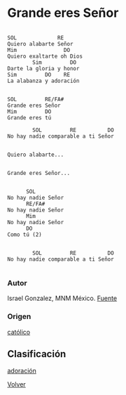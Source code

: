 
# Grande eres Señor
```

SOL             RE
Quiero alabarte Señor
Mim               DO
Quiero exaltarte oh Dios
        Sim         DO
Darte la gloria y honor
Sim         DO    RE
La alabanza y adoración


SOL         RE/FA#
Grande eres Señor
Mim         DO
Grande eres tú

        SOL         RE          DO
No hay nadie comparable a ti Señor 


Quiero alabarte...


Grande eres Señor...


      SOL
No hay nadie Señor
      RE/FA#
No hay nadie Señor
      Mim
No hay nadie Señor
      DO
Como tú (2)


        SOL         RE          DO
No hay nadie comparable a ti Señor 


```

### Autor
Israel  Gonzalez, MNM México.
[Fuente](http://www.renovacion.com.mx/home/musicos/)

### Origen
[católico](https://github.com/renovacion-sjb/musica/search?q=cat%C3%B3lico&unscoped_q=cat%C3%B3lico)

## Clasificación
[adoración](https://github.com/renovacion-sjb/musica/search?q=adoraci%C3%B3n&unscoped_q=adoraci%C3%B3n)

[Volver](https://github.com/renovacion-sjb/musica/blob/master/index.md)
